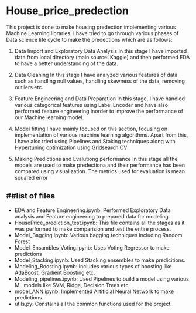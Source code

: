 # House_price_predection

This project is done to make housing predection implementing various Machine Learning libraries. 
I have tried to go through various phases of Data science life cycle to make the predections which are as follows:
1.  Data Import and Exploratory Data Analysis
    In this stage I have imported data from local directory (main source: Kaggle) and then performed EDA to have a better understanding
    of the data. 
2. Data Cleaning 
    In this stage I have analyzed various features of data such as handling null values, handling skewness of the data, removing outliers     etc. 
    
3. Feature Engineering and Data Preparation
    In this stage, I have handled various categorical features using Label Encoder and have also performed feature engineering inorder to     improve the performance of our Machine learning model.
4. Model fitting
    I have mainly focused on this section, focusing on implementation of various machine learning algorithms. Apart from this, I have also tried using Pipelines and Staking techniques along with Hypertuning       optimization using Gridsearch CV 
5. Making Predictions and Evalutiong performance
    In this stage all the models are used to make predectiona and their performance has been compared using visualization. The metrics         used  for evaluation is mean squared error
    
##list of files
-----------------
* EDA and Feature Engineering.ipynb: Performed Exploratory Data analysis and Feature engineering to prepared data for modeling.
* HousePrice_prediction_test.ipynb: This file contains all the stages as it was performed to make comparision and test the entire process.
* Model_Bagging.ipynb: Various bagging techniques including Random Forest
* Model_Ensambles_Voting.ipynb: Uses Voting Regressor to make predictions
* Model_Stacking.ipynb: Used Stacking ensembles to make predicitions.
* Modeling_Boosting.ipynb: Includes various types of boosting like AdaBoost, Gradient Boosting etc.
* Modeling_pipelines.ipynb: Used Pipelines to build a model using various ML models like SVM, Ridge, Decision Trees etc.
* model_ANN.ipynb: Implemented Artificial Neural Network to make predictions.
* utils.py: Constains all the common functions used for the project.
